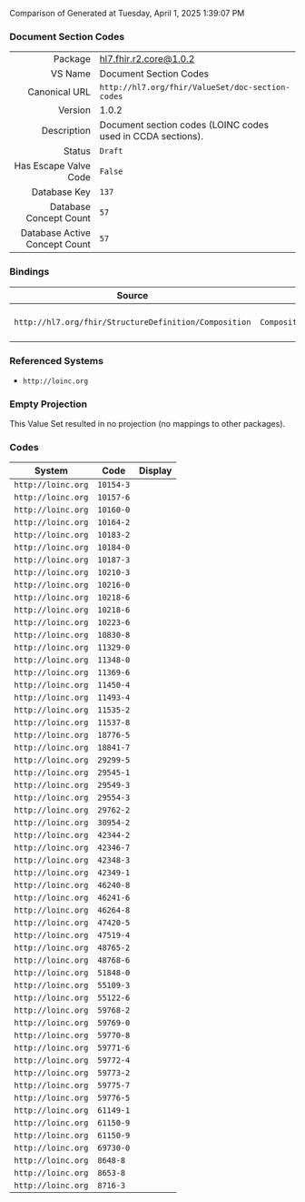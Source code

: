 Comparison of 
Generated at Tuesday, April 1, 2025 1:39:07 PM

### Document Section Codes

|      |     |
| ---: | --- |
| Package | hl7.fhir.r2.core@1.0.2 |
| VS Name | Document Section Codes |
| Canonical URL | `http://hl7.org/fhir/ValueSet/doc-section-codes` |
| Version | 1.0.2 |
| Description | Document section codes (LOINC codes used in CCDA sections). |
| Status | `Draft` |
| Has Escape Valve Code | `False` |
| Database Key | `137` |
| Database Concept Count | `57` |
| Database Active Concept Count | `57` |
### Bindings

| Source | Element | Binding | Strength | Element Short |
| ------ | ------- | ------- | -------- | ------------- |
| `http://hl7.org/fhir/StructureDefinition/Composition` | `Composition.section.code` | `http://hl7.org/fhir/ValueSet/doc-section-codes` | `Example` | Classification of section (recommended) |

### Referenced Systems

* `http://loinc.org`
### Empty Projection

This Value Set resulted in no projection (no mappings to other packages).

### Codes

| System | Code | Display |
| ------ | ---- | ------- |
| `http://loinc.org` | `10154-3` |  |
| `http://loinc.org` | `10157-6` |  |
| `http://loinc.org` | `10160-0` |  |
| `http://loinc.org` | `10164-2` |  |
| `http://loinc.org` | `10183-2` |  |
| `http://loinc.org` | `10184-0` |  |
| `http://loinc.org` | `10187-3` |  |
| `http://loinc.org` | `10210-3` |  |
| `http://loinc.org` | `10216-0` |  |
| `http://loinc.org` | `10218-6` |  |
| `http://loinc.org` | `10218-6` |  |
| `http://loinc.org` | `10223-6` |  |
| `http://loinc.org` | `10830-8` |  |
| `http://loinc.org` | `11329-0` |  |
| `http://loinc.org` | `11348-0` |  |
| `http://loinc.org` | `11369-6` |  |
| `http://loinc.org` | `11450-4` |  |
| `http://loinc.org` | `11493-4` |  |
| `http://loinc.org` | `11535-2` |  |
| `http://loinc.org` | `11537-8` |  |
| `http://loinc.org` | `18776-5` |  |
| `http://loinc.org` | `18841-7` |  |
| `http://loinc.org` | `29299-5` |  |
| `http://loinc.org` | `29545-1` |  |
| `http://loinc.org` | `29549-3` |  |
| `http://loinc.org` | `29554-3` |  |
| `http://loinc.org` | `29762-2` |  |
| `http://loinc.org` | `30954-2` |  |
| `http://loinc.org` | `42344-2` |  |
| `http://loinc.org` | `42346-7` |  |
| `http://loinc.org` | `42348-3` |  |
| `http://loinc.org` | `42349-1` |  |
| `http://loinc.org` | `46240-8` |  |
| `http://loinc.org` | `46241-6` |  |
| `http://loinc.org` | `46264-8` |  |
| `http://loinc.org` | `47420-5` |  |
| `http://loinc.org` | `47519-4` |  |
| `http://loinc.org` | `48765-2` |  |
| `http://loinc.org` | `48768-6` |  |
| `http://loinc.org` | `51848-0` |  |
| `http://loinc.org` | `55109-3` |  |
| `http://loinc.org` | `55122-6` |  |
| `http://loinc.org` | `59768-2` |  |
| `http://loinc.org` | `59769-0` |  |
| `http://loinc.org` | `59770-8` |  |
| `http://loinc.org` | `59771-6` |  |
| `http://loinc.org` | `59772-4` |  |
| `http://loinc.org` | `59773-2` |  |
| `http://loinc.org` | `59775-7` |  |
| `http://loinc.org` | `59776-5` |  |
| `http://loinc.org` | `61149-1` |  |
| `http://loinc.org` | `61150-9` |  |
| `http://loinc.org` | `61150-9` |  |
| `http://loinc.org` | `69730-0` |  |
| `http://loinc.org` | `8648-8` |  |
| `http://loinc.org` | `8653-8` |  |
| `http://loinc.org` | `8716-3` |  |
